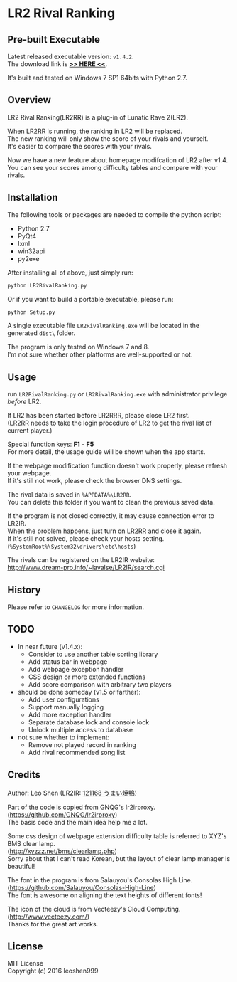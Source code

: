 # LR2 Rival Ranking

## Pre-built Executable
Latest released executable version:  ```v1.4.2```.  
The download link is [__>> HERE <<__](https://github.com/leoshen999/LR2RivalRanking/releases/download/v1.4.2/LR2RivalRanking.v1.4.2.zip).

It's built and tested on Windows 7 SP1 64bits with Python 2.7.  

## Overview
LR2 Rival Ranking(LR2RR) is a plug-in of Lunatic Rave 2(LR2).

When LR2RR is running, the ranking in LR2 will be replaced.  
The new ranking will only show the score of your rivals and yourself.  
It's easier to compare the scores with your rivals.

Now we have a new feature about homepage modifcation of LR2 after v1.4.  
You can see your scores among difficulty tables and compare with your rivals.

## Installation
The following tools or packages are needed to compile the python script:
* Python 2.7
* PyQt4
* lxml
* win32api
* py2exe

After installing all of above, just simply run:
```python
python LR2RivalRanking.py
```

Or if you want to build a portable executable, please run:
```python
python Setup.py
```
A single executable file ```LR2RivalRanking.exe``` will be located in the generated ```dist\``` folder.

The program is only tested on Windows 7 and 8.  
I'm not sure whether other platforms are well-supported or not.

## Usage
run ```LR2RivalRanking.py``` or ```LR2RivalRanking.exe``` with administrator privilege *before* LR2.

If LR2 has been started before LR2RRR, please close LR2 first.  
(LR2RR needs to take the login procedure of LR2 to get the rival list of current player.)

Special function keys: **F1** - **F5**  
For more detail, the usage guide will be shown when the app starts.

If the webpage modification function doesn't work properly, please refresh your webpage.  
If it's still not work, please check the browser DNS settings.

The rival data is saved in ```%APPDATA%\LR2RR```.  
You can delete this folder if you want to clean the previous saved data.

If the program is not closed correctly, it may cause connection error to LR2IR.  
When the problem happens, just turn on LR2RR and close it again.  
If it's still not solved, please check your hosts setting.  
(```%SystemRoot%\System32\drivers\etc\hosts```)

The rivals can be registered on the LR2IR website:  
http://www.dream-pro.info/~lavalse/LR2IR/search.cgi

## History
Please refer to ```CHANGELOG``` for more information.

## TODO
* In near future (v1.4.x):
  * Consider to use another table sorting library
  * Add status bar in webpage
  * Add webpage exception handler
  * CSS design or more extended functions
  * Add score comparison with arbitrary two players
* should be done someday (v1.5 or farther):
  * Add user configurations
  * Support manually logging
  * Add more exception handler
  * Separate database lock and console lock
  * Unlock multiple access to database
* not sure whether to implement:
  * Remove not played record in ranking
  * Add rival recommended song list

## Credits
Author: Leo Shen (LR2IR: [121168 うまい焼鴨](http://www.dream-pro.info/~lavalse/LR2IR/search.cgi?mode=mypage&playerid=121168))

Part of the code is copied from GNQG's lr2irproxy.  
(https://github.com/GNQG/lr2irproxy)   
The basis code and the main idea help me a lot.

Some css design of webpage extension difficulty table is referred to XYZ's BMS clear lamp.  
(http://xyzzz.net/bms/clearlamp.php)  
Sorry about that I can't read Korean, but the layout of clear lamp manager is beautiful!

The font in the program is from Salauyou's Consolas High Line.  
(https://github.com/Salauyou/Consolas-High-Line)  
The font is awesome on aligning the text heights of different fonts!

The icon of the cloud is from Vecteezy's Cloud Computing.  
(http://www.vecteezy.com/)  
Thanks for the great art works.

## License
MIT License   
Copyright (c) 2016 leoshen999